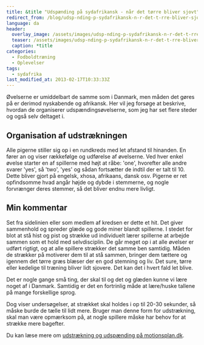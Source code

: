 ```yaml
---
title: &title "Udspænding på sydafrikansk - når det tørre bliver sjovt"
redirect_from: /blog/udsp-nding-p-sydafrikansk-n-r-det-t-rre-bliver-sjovt
language: da
header:
  overlay_image: /assets/images/udsp-nding-p-sydafrikansk-n-r-det-t-rre-bliver-sjovt.jpg
  teaser: /assets/images/udsp-nding-p-sydafrikansk-n-r-det-t-rre-bliver-sjovt.jpg
  caption: *title
categories:
  - Fodboldtræning
  - Oplevelser
tags:
  - sydafrika
last_modified_at: 2013-02-17T10:33:33Z
---
```


Øvelserne er umiddelbart de samme som i Danmark, men måden det gøres på er derimod nyskabende og afrikansk. Her vil jeg forsøge at beskrive, hvordan de organiserer udspændingsøvelserne, som jeg har set flere steder og også selv deltaget i.

Organisation af udstrækningen
------------

Alle pigerne stiller sig op i en rundkreds med let afstand til hinanden. En fører an og viser rækkefølge og udførelse af øvelserne. Ved hver enkel øvelse starter en af spillerne med højt at råbe: 'one', hvorefter alle andre svarer 'yes', så 'two', 'yes' og sådan fortsætter de indtil der er talt til 10. Dette bliver gjort på engelsk, xhosa, afrikaans, dansk osv. Pigerne er ret opfindsomme hvad angår højde og dybde i stemmerne, og nogle forvrænger deres stemmer, så det bliver endnu mere livligt.

Min kommentar
-------------

Set fra sidelinien eller som medlem af kredsen er dette et hit. Det giver sammenhold og spreder glæde og gode miner blandt spillerne. I stedet for blot at stå hist og pist og strække ud individuelt lærer spillerne at arbejde sammen som et hold med selvdisciplin. De går meget op i at alle øvelser er udført rigtigt, og at alle spillere strækker det samme ben samtidig. Måden de strækker på motiverer dem til at stå sammen, bringer dem tættere og igennem det tørre græs blæser der en god stemning og liv. Det sure, tørre eller kedelige til træning bliver lidt sjovere. Det kan det i hvert fald let blive.

Det er nogle gange små ting, der skal til og det og glæden kunne vi lære noget af i Danmark. Samtidig er det en fortrinlig måde at lære/huske tallene på mange forskellige sprog.

Dog viser undersøgelser, at strækket skal holdes i op til 20-30 sekunder, så måske burde de tælle til lidt mere. Bruger man denne form for udstrækning, skal man være opmærksom på, at nogle spillere måske har behov for at strække mere bagefter.

Du kan læse mere om [udstrækning og udspænding på motionsplan.dk](https://www.motionsplan.dk/udstraekning-udspaending/).

